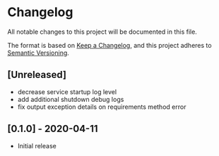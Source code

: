 # Changelog
All notable changes to this project will be documented in this file.

The format is based on [Keep a Changelog](https://keepachangelog.com/en/1.0.0/),
and this project adheres to [Semantic Versioning](https://semver.org/spec/v2.0.0.html).

## [Unreleased]

* decrease service startup log level
* add additional shutdown debug logs
* fix output exception details on requirements method error

## [0.1.0] - 2020-04-11

* Initial release
